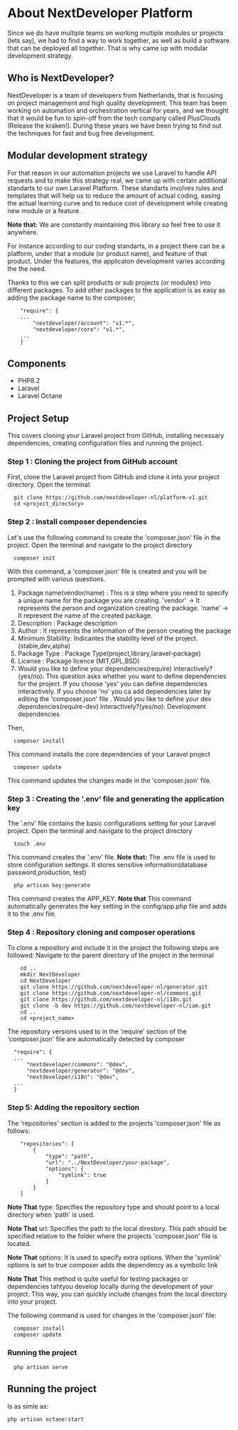 # About NextDeveloper Platform

Since we do have multiple teams on working multiple modules or projects (lets say), we had to find a way to work
together, as well as build a software that can be deployed all together. That is why came up with modular development
strategy.

## Who is NextDeveloper?
NextDeveloper is a team of developers from Netherlands, that is focusing on project management and high quality development.
This team has been working on automation and orchestration vertical for years, and we thought that it would be fun to
spin-off from the tech company called PlusClouds (Release the kraken!).
During these years we have been trying to find out the techniques for fast and bug free development.

## Modular development strategy

For that reason
in our automation projects we use Laravel to handle API requests and to make this strategy real, we came up with certain 
additional standarts to our own Laravel Platform. These standarts involves rules and templates that will 
help us to reduce the amount of actual coding, easing the actual learning curve and to reduce cost of development while
creating new module or a feature.

**Note that:** We are constantly maintaining this library so feel free to use it anywhere.

For instance according to our coding standarts, in a project there can be a platform, under that a module (or
product name), and feature of that product. Under the features, the applicaton development varies according the the need.

Thanks to this we can split products or sub projects (or modules) into different packages. To add other packages to the
application is as easy as adding the package name to the composer;

```
    "require": {
    ... 
        "nextdeveloper/account": "v1.*",
        "nextdeveloper/core": "v1.*",
    ...
    }
```

## Components

- PHP8.2
- Laravel
- Laravel Octane


## Project Setup
This covers cloning your Laravel project from GitHub, installing necessary dependencies, creating configuration files and running the project.

 ### Step 1 : Cloning the project from GitHub account

  First, clone the Laravel project from GitHub and clone it into your project directory.
  Open the terminal:

  ```
    git clone https://github.com/nextdeveloper-nl/platform-v1.git
    cd <project_directory>
  ```
### Step 2 : Install composer dependencies

Let's use the following command to create the 'composer.json' file in the project.
Open the terminal and navigate to the project directory

```
  composer init
```

With this command, a 'composer.json' file is created and you will be prompted with various questions.

 1. Package name(vendor/name) : This is a step where you need to specify a unique name for the package you are creating. 'vendor' -> It represents the person and organization creating the package.  'name' -> It represent the name of the created package.
 2. Description : Package description
 3. Author : It represents the information of the person creating the package
 4. Minimum Stability: Indicantes the stability level of the project. (stable,dev,alpha)
 5. Package Type : Package Type(project,library,laravel-package)
 6. License : Package licence (MIT,GPL,BSD)
 7. Would you like to define your dependencies(require) interactively?(yes/no): This question asks whether you want to define dependencies for the project. If you choose 'yes' you can define dependencies interactively. If you choose 'no' you ca add dependencies later by editing the 'composer.json' file
 . Would you like to define your dev dependencies(require-dev) interactively?(yes/no): Development dependencies

Then,
```
  composer install
```
This command installs the core dependencies of your Laravel project

```
  composer update
```
This command updates the changes made in the 'composer.json' file.

### Step 3 : Creating the '.env' file and generating the application key
 
 The '.env' file contains the basic configurations setting for your Laravel project.
 Open the terminal and navigate to the project directory

```
  touch .env
```
 This command creates the '.env' file.
**Note that:** The .env file is used to store configuration settings. It stores sensitive information(database password,production, test)

```
  php artisan key:generate
```
This command creates the APP_KEY.
**Note that** This command automatically generates the key setting in the config/app.php file and adds it to the .env file.

### Step 4 : Repository cloning and composer operations
 
 To clone a repository and include it in the project the following steps are followed:
 Navigate to the parent directory of the project in the terminal
  ```
      cd ..
      mkdir NextDeveloper
      cd NextDeveloper
      git clone https://github.com/nextdeveloper-nl/generator.git
      git clone https://github.com/nextdeveloper-nl/commons.git
      git clone https://github.com/nextdeveloper-nl/i18n.git
      git clone -b dev https://github.com/nextdeveloper-nl/iam.git
      cd ..
      cd <project_name>
  ```
  The repository versions used to in the 'require' section of the 'composer.json' file are automatically detected by composer
     
  ```
    "require": {
    ... 
        "nextdeveloper/commons": "@dev",
        "nextdeveloper/generator": "@dev",
        "nextdeveloper/i18n": "@dev",
    ...
    }
  ```

 ### Step 5: Adding the repository section
   
The 'repositories' section is added to the projects 'composer.json' file as follows:

```
    "repositories": [
        {
            "type": "path",
            "url": "../NextDeveloper/your-package",
            "options": {
                "symlink": true
            }
        }
    ]
```

**Note That** type: Specifies the repository type and should point to a local directory when 'path' is used.

**Note That** url: Specifies the path to the local direstory. This path should be specified relative to the folder where the projects 'composer.json' file is located.

**Note That** options: It is used to specify extra options. When the 'symlink' options is set to true composer adds the dependency as a symbolic link 

**Note That** This method is quite useful for testing packages or dependencies tahtyou develop locally during the development of your project. This way, you can quickly include changes from the local directory into your project.

The following command is used for changes in the 'composer.json' file:

 ```
   composer install
   composer update
 ```

### Running the project

```
  php artisan serve
```

## Running the project

Is as simle as:
```
php artisan octane:start
```

